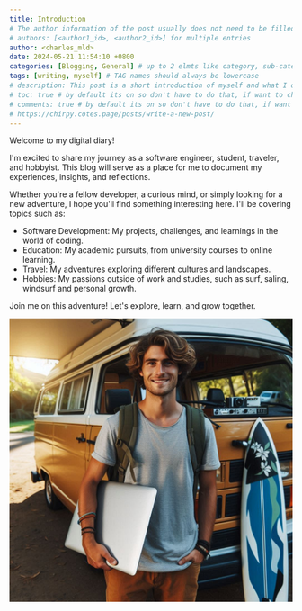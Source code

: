 ```yaml
---
title: Introduction
# The author information of the post usually does not need to be filled in the Front Matter , they will be obtained from variables social.name and the first entry of social.links of the configuration file by default. But you can also override it as follows : (find charles_mld in _data)
# authors: [<author1_id>, <author2_id>] for multiple entries
author: <charles_mld>
date: 2024-05-21 11:54:10 +0800
categories: [Blogging, General] # up to 2 elmts like category, sub-category
tags: [writing, myself] # TAG names should always be lowercase
# description: This post is a short introduction of myself and what I do in life
# toc: true # by default its on so don't have to do that, if want to change go to config
# comments: true # by default its on so don't have to do that, if want to change go to config
# https://chirpy.cotes.page/posts/write-a-new-post/
---
```


Welcome to my digital diary!

I'm excited to share my journey as a software engineer, student, traveler, and hobbyist. This blog will serve as a place for me to document my experiences, insights, and reflections.

Whether you're a fellow developer, a curious mind, or simply looking for a new adventure, I hope you'll find something interesting here. I'll be covering topics such as:
- Software Development: My projects, challenges, and learnings in the world of coding.
- Education: My academic pursuits, from university courses to online learning.
- Travel: My adventures exploring different cultures and landscapes.
- Hobbies: My passions outside of work and studies, such as surf, saling, windsurf and personal growth.

Join me on this adventure! Let's explore, learn, and grow together.

![Vanlife](../assets/vanlife.jpeg)
